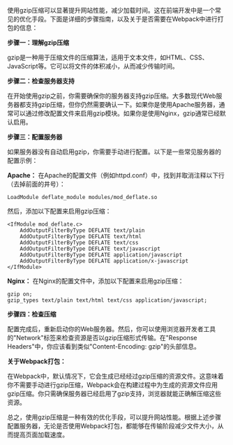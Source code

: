 使用gzip压缩可以显著提升网站性能，减少加载时间。这在前端开发中是一个常见的优化手段。下面是详细的步骤指南，以及关于是否需要在Webpack中进行打包的信息：

**步骤一：理解gzip压缩**

gzip是一种用于压缩文件的压缩算法，适用于文本文件，如HTML、CSS、JavaScript等。它可以将文件的体积减小，从而减少传输时间。

**步骤二：检查服务器支持**

在开始使用gzip之前，你需要确保你的服务器支持gzip压缩。大多数现代Web服务器都支持gzip压缩，但你仍然需要确认一下。如果你是使用Apache服务器，通常可以通过修改配置文件来启用gzip模块。如果你是使用Nginx，gzip通常已经默认启用。

**步骤三：配置服务器**

如果服务器没有自动启用gzip，你需要手动进行配置。以下是一些常见服务器的配置示例：

**Apache：**
在Apache的配置文件（例如httpd.conf）中，找到并取消注释以下行（去掉前面的井号）：

```
LoadModule deflate_module modules/mod_deflate.so
```

然后，添加以下配置来启用gzip压缩：

```
<IfModule mod_deflate.c>
    AddOutputFilterByType DEFLATE text/plain
    AddOutputFilterByType DEFLATE text/html
    AddOutputFilterByType DEFLATE text/css
    AddOutputFilterByType DEFLATE text/javascript
    AddOutputFilterByType DEFLATE application/javascript
    AddOutputFilterByType DEFLATE application/x-javascript
</IfModule>
```

**Nginx：**
在Nginx的配置文件中，添加以下配置来启用gzip压缩：

```
gzip on;
gzip_types text/plain text/html text/css application/javascript;
```

**步骤四：检查压缩**

配置完成后，重新启动你的Web服务器。然后，你可以使用浏览器开发者工具的"Network"标签来检查资源是否以gzip压缩形式传输。在"Response Headers"中，你应该看到类似"Content-Encoding: gzip"的头部信息。

**关于Webpack打包：**

在Webpack中，默认情况下，它会生成已经经过gzip压缩的资源文件。这意味着你不需要手动进行gzip压缩，Webpack会在构建过程中为生成的资源文件应用gzip压缩。你只需确保服务器已经启用了gzip支持，浏览器就能正确解压缩这些资源。

总之，使用gzip压缩是一种有效的优化手段，可以提升网站性能。根据上述步骤配置服务器，无论是否使用Webpack打包，都能够在传输阶段减少文件大小，从而提高页面加载速度。